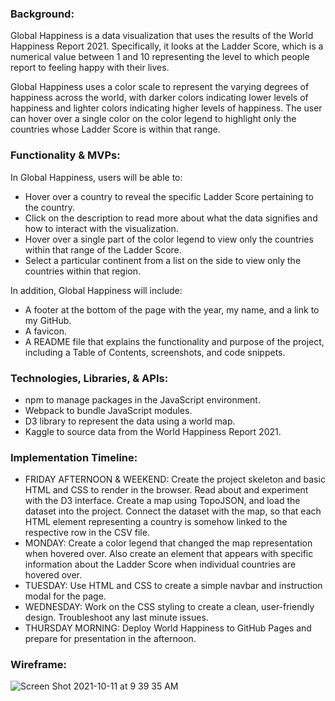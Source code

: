 ### Background:
Global Happiness is a data visualization that uses the results of the World Happiness Report 2021. Specifically, it looks at the Ladder Score, which is a numerical value between 1 and 10 representing the level to which people report to feeling happy with their lives.

Global Happiness uses a color scale to represent the varying degrees of happiness across the world, with darker colors indicating lower levels of happiness and lighter colors indicating higher levels of happiness. The user can hover over a single color on the color legend to highlight only the countries whose Ladder Score is within that range.

### Functionality & MVPs:
In Global Happiness, users will be able to:
- Hover over a country to reveal the specific Ladder Score pertaining to the country.
- Click on the description to read more about what the data signifies and how to interact with the visualization.
- Hover over a single part of the color legend to view only the countries within that range of the Ladder Score.
- Select a particular continent from a list on the side to view only the countries within that region.

In addition, Global Happiness will include:
- A footer at the bottom of the page with the year, my name, and a link to my GitHub.
- A favicon.
- A README file that explains the functionality and purpose of the project, including a Table of Contents, screenshots, and code snippets.

### Technologies, Libraries, & APIs:
- npm to manage packages in the JavaScript environment.
- Webpack to bundle JavaScript modules.
- D3 library to represent the data using a world map.
- Kaggle to source data from the World Happiness Report 2021.

### Implementation Timeline:
- FRIDAY AFTERNOON & WEEKEND: Create the project skeleton and basic HTML and CSS to render in the browser. Read about and experiment with the D3 interface. Create a map using TopoJSON, and load the dataset into the project. Connect the dataset with the map, so that each HTML element representing a country is somehow linked to the respective row in the CSV file.
- MONDAY: Create a color legend that changed the map representation when hovered over. Also create an element that appears with specific information about the Ladder Score when individual countries are hovered over.
- TUESDAY: Use HTML and CSS to create a simple navbar and instruction modal for the page.
- WEDNESDAY: Work on the CSS styling to create a clean, user-friendly design. Troubleshoot any last minute issues.
- THURSDAY MORNING: Deploy World Happiness to GitHub Pages and prepare for presentation in the afternoon.

### Wireframe:
![Screen Shot 2021-10-11 at 9 39 35 AM](https://user-images.githubusercontent.com/88195745/136799972-8e533c83-19e0-45aa-a85d-3e4b47033e5d.png)


